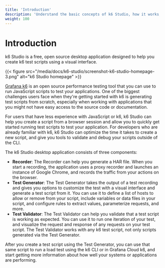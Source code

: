 ```yaml
---
title: 'Introduction'
description: 'Understand the basic concepts of k6 Studio, how it works, and how to get started.'
weight: 100
---
```


# Introduction

k6 Studio is a free, open source desktop application designed to help you create k6 test scripts using a visual interface.

{{< figure src="/media/docs/k6-studio/screenshot-k6-studio-homepage-3.png" alt="k6 Studio homepage" >}}

[Grafana k6](https://grafana.com/docs/k6/latest/) is an open source performance testing tool that you can use to run JavaScript scripts to test your applications. One of the biggest challenges users face when they're getting started with k6 is generating test scripts from scratch, especially when working with applications that you might not have easy access to the source code or documentation.

For users that have less experience with JavaScript or k6, k6 Studio can help you create a script from a browser session and allow you to quickly get started running test scripts to test your application. For developers who are already familiar with k6, k6 Studio can optimize the time it takes to create a new script, and give you tools to validate and debug your scripts outside of the CLI.

The k6 Studio desktop application consists of three components:

- **Recorder**: The Recorder can help you generate a HAR file. When you start a recording, the application uses a proxy recorder and launches an instance of Google Chrome, and records the traffic from your actions on the browser.
- **Test Generator**: The Test Generator takes the output of a test recording and gives you options to customize the test with a visual interface and generate a test script from it. You can use it to define a list of hosts to allow or remove from your script, include variables or data files in your script, and configure rules to extract values, parameterize requests, and more.
- **Test Validator**: The Test Validator can help you validate that a test script is working as expected. You can use it to run one iteration of your test, and visualize the request and response of any requests on your test script. The Test Validator works with any k6 test script, not only scripts generated via the Test Generator.

After you create a test script using the Test Generator, you can use that same script to run a load test using the k6 CLI or in Grafana Cloud k6, and start getting more information about how well your systems or applications are performing.

